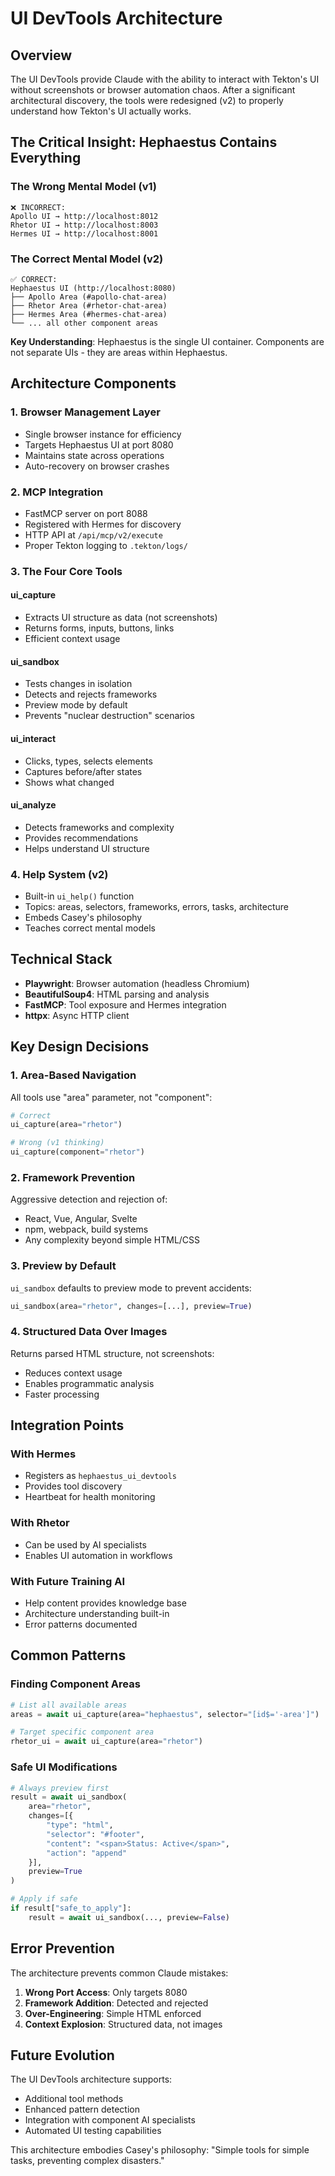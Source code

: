 # UI DevTools Architecture

## Overview

The UI DevTools provide Claude with the ability to interact with Tekton's UI without screenshots or browser automation chaos. After a significant architectural discovery, the tools were redesigned (v2) to properly understand how Tekton's UI actually works.

## The Critical Insight: Hephaestus Contains Everything

### The Wrong Mental Model (v1)
```
❌ INCORRECT:
Apollo UI → http://localhost:8012
Rhetor UI → http://localhost:8003
Hermes UI → http://localhost:8001
```

### The Correct Mental Model (v2)
```
✅ CORRECT:
Hephaestus UI (http://localhost:8080)
├── Apollo Area (#apollo-chat-area)
├── Rhetor Area (#rhetor-chat-area)  
├── Hermes Area (#hermes-chat-area)
└── ... all other component areas
```

**Key Understanding**: Hephaestus is the single UI container. Components are not separate UIs - they are areas within Hephaestus.

## Architecture Components

### 1. Browser Management Layer
- Single browser instance for efficiency
- Targets Hephaestus UI at port 8080
- Maintains state across operations
- Auto-recovery on browser crashes

### 2. MCP Integration
- FastMCP server on port 8088
- Registered with Hermes for discovery
- HTTP API at `/api/mcp/v2/execute`
- Proper Tekton logging to `.tekton/logs/`

### 3. The Four Core Tools

#### ui_capture
- Extracts UI structure as data (not screenshots)
- Returns forms, inputs, buttons, links
- Efficient context usage

#### ui_sandbox  
- Tests changes in isolation
- Detects and rejects frameworks
- Preview mode by default
- Prevents "nuclear destruction" scenarios

#### ui_interact
- Clicks, types, selects elements
- Captures before/after states
- Shows what changed

#### ui_analyze
- Detects frameworks and complexity
- Provides recommendations
- Helps understand UI structure

### 4. Help System (v2)
- Built-in `ui_help()` function
- Topics: areas, selectors, frameworks, errors, tasks, architecture
- Embeds Casey's philosophy
- Teaches correct mental models

## Technical Stack

- **Playwright**: Browser automation (headless Chromium)
- **BeautifulSoup4**: HTML parsing and analysis
- **FastMCP**: Tool exposure and Hermes integration
- **httpx**: Async HTTP client

## Key Design Decisions

### 1. Area-Based Navigation
All tools use "area" parameter, not "component":
```python
# Correct
ui_capture(area="rhetor")

# Wrong (v1 thinking)
ui_capture(component="rhetor")
```

### 2. Framework Prevention
Aggressive detection and rejection of:
- React, Vue, Angular, Svelte
- npm, webpack, build systems
- Any complexity beyond simple HTML/CSS

### 3. Preview by Default
`ui_sandbox` defaults to preview mode to prevent accidents:
```python
ui_sandbox(area="rhetor", changes=[...], preview=True)
```

### 4. Structured Data Over Images
Returns parsed HTML structure, not screenshots:
- Reduces context usage
- Enables programmatic analysis
- Faster processing

## Integration Points

### With Hermes
- Registers as `hephaestus_ui_devtools`
- Provides tool discovery
- Heartbeat for health monitoring

### With Rhetor
- Can be used by AI specialists
- Enables UI automation in workflows

### With Future Training AI
- Help content provides knowledge base
- Architecture understanding built-in
- Error patterns documented

## Common Patterns

### Finding Component Areas
```python
# List all available areas
areas = await ui_capture(area="hephaestus", selector="[id$='-area']")

# Target specific component area
rhetor_ui = await ui_capture(area="rhetor")
```

### Safe UI Modifications
```python
# Always preview first
result = await ui_sandbox(
    area="rhetor",
    changes=[{
        "type": "html",
        "selector": "#footer",
        "content": "<span>Status: Active</span>",
        "action": "append"
    }],
    preview=True
)

# Apply if safe
if result["safe_to_apply"]:
    result = await ui_sandbox(..., preview=False)
```

## Error Prevention

The architecture prevents common Claude mistakes:
1. **Wrong Port Access**: Only targets 8080
2. **Framework Addition**: Detected and rejected
3. **Over-Engineering**: Simple HTML enforced
4. **Context Explosion**: Structured data, not images

## Future Evolution

The UI DevTools architecture supports:
- Additional tool methods
- Enhanced pattern detection  
- Integration with component AI specialists
- Automated UI testing capabilities

This architecture embodies Casey's philosophy: "Simple tools for simple tasks, preventing complex disasters."
